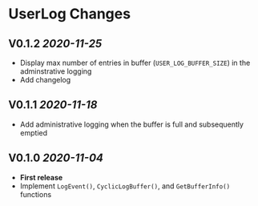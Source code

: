 # UserLog Changes

## V0.1.2 *2020-11-25*
- Display max number of entries in buffer (`USER_LOG_BUFFER_SIZE`) in the adminstrative logging
- Add changelog

## V0.1.1 *2020-11-18*
- Add administrative logging when the buffer is full and subsequently emptied

## V0.1.0 *2020-11-04*
- **First release**
- Implement `LogEvent()`, `CyclicLogBuffer()`, and `GetBufferInfo()` functions